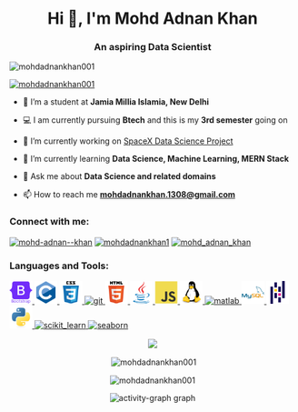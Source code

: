 <h1 align="center">Hi 👋, I'm Mohd Adnan Khan</h1>
<h3 align="center">An aspiring Data Scientist</h3>

<p align="left"> <img src="https://komarev.com/ghpvc/?username=mohdadnankhan001&label=Profile%20views&color=0e75b6&style=flat" alt="mohdadnankhan001" /> </p>

<p align="left"> <a href="https://github.com/ryo-ma/github-profile-trophy"><img src="https://github-profile-trophy.vercel.app/?username=mohdadnankhan001" alt="mohdadnankhan001" /></a> </p>

- 👋 I’m a student at **Jamia Millia Islamia, New Delhi**

- 💻 I am currently pursuing **Btech** and this is my **3rd semester** going on

- 🔭 I’m currently working on [SpaceX Data Science Project](https://github.com/MohdAdnanKhan001/SpaceX-Data-Science-Project)

- 🌱 I’m currently learning **Data Science, Machine Learning, MERN Stack**

- 💬 Ask me about **Data Science and related domains**

- 📫 How to reach me **mohdadnankhan.1308@gmail.com**

<h3 align="left">Connect with me:</h3>
<p align="left">
<a href="https://linkedin.com/in/mohd-adnan--khan" target="blank"><img align="center" src="https://raw.githubusercontent.com/rahuldkjain/github-profile-readme-generator/master/src/images/icons/Social/linked-in-alt.svg" alt="mohd-adnan--khan" height="30" width="40" /></a>
<a href="https://kaggle.com/mohdadnankhan1" target="blank"><img align="center" src="https://raw.githubusercontent.com/rahuldkjain/github-profile-readme-generator/master/src/images/icons/Social/kaggle.svg" alt="mohdadnankhan1" height="30" width="40" /></a>
<a href="https://www.leetcode.com/mohd_adnan_khan" target="blank"><img align="center" src="https://raw.githubusercontent.com/rahuldkjain/github-profile-readme-generator/master/src/images/icons/Social/leet-code.svg" alt="mohd_adnan_khan" height="30" width="40" /></a>
</p>

<h3 align="left">Languages and Tools:</h3>
<p align="left"> <a href="https://getbootstrap.com" target="_blank" rel="noreferrer"> <img src="https://raw.githubusercontent.com/devicons/devicon/master/icons/bootstrap/bootstrap-plain-wordmark.svg" alt="bootstrap" width="40" height="40"/> </a> <a href="https://www.cprogramming.com/" target="_blank" rel="noreferrer"> <img src="https://raw.githubusercontent.com/devicons/devicon/master/icons/c/c-original.svg" alt="c" width="40" height="40"/> </a> <a href="https://www.w3schools.com/css/" target="_blank" rel="noreferrer"> <img src="https://raw.githubusercontent.com/devicons/devicon/master/icons/css3/css3-original-wordmark.svg" alt="css3" width="40" height="40"/> </a> <a href="https://git-scm.com/" target="_blank" rel="noreferrer"> <img src="https://www.vectorlogo.zone/logos/git-scm/git-scm-icon.svg" alt="git" width="40" height="40"/> </a> <a href="https://www.w3.org/html/" target="_blank" rel="noreferrer"> <img src="https://raw.githubusercontent.com/devicons/devicon/master/icons/html5/html5-original-wordmark.svg" alt="html5" width="40" height="40"/> </a> <a href="https://www.java.com" target="_blank" rel="noreferrer"> <img src="https://raw.githubusercontent.com/devicons/devicon/master/icons/java/java-original.svg" alt="java" width="40" height="40"/> </a> <a href="https://developer.mozilla.org/en-US/docs/Web/JavaScript" target="_blank" rel="noreferrer"> <img src="https://raw.githubusercontent.com/devicons/devicon/master/icons/javascript/javascript-original.svg" alt="javascript" width="40" height="40"/> </a> <a href="https://www.linux.org/" target="_blank" rel="noreferrer"> <img src="https://raw.githubusercontent.com/devicons/devicon/master/icons/linux/linux-original.svg" alt="linux" width="40" height="40"/> </a> <a href="https://www.mathworks.com/" target="_blank" rel="noreferrer"> <img src="https://upload.wikimedia.org/wikipedia/commons/2/21/Matlab_Logo.png" alt="matlab" width="40" height="40"/> </a> <a href="https://www.mysql.com/" target="_blank" rel="noreferrer"> <img src="https://raw.githubusercontent.com/devicons/devicon/master/icons/mysql/mysql-original-wordmark.svg" alt="mysql" width="40" height="40"/> </a> <a href="https://pandas.pydata.org/" target="_blank" rel="noreferrer"> <img src="https://raw.githubusercontent.com/devicons/devicon/2ae2a900d2f041da66e950e4d48052658d850630/icons/pandas/pandas-original.svg" alt="pandas" width="40" height="40"/> </a> <a href="https://www.python.org" target="_blank" rel="noreferrer"> <img src="https://raw.githubusercontent.com/devicons/devicon/master/icons/python/python-original.svg" alt="python" width="40" height="40"/> </a> <a href="https://scikit-learn.org/" target="_blank" rel="noreferrer"> <img src="https://upload.wikimedia.org/wikipedia/commons/0/05/Scikit_learn_logo_small.svg" alt="scikit_learn" width="40" height="40"/> </a> <a href="https://seaborn.pydata.org/" target="_blank" rel="noreferrer"> <img src="https://seaborn.pydata.org/_images/logo-mark-lightbg.svg" alt="seaborn" width="40" height="40"/> </a> </p>
<div align="center">
<p><img align="center" src="https://github-readme-stats.vercel.app/api/top-langs?username=mohdadnankhan001&show_icons=true&locale=en&layout=compact alt="mohdadnankhan001" /></p>
<p>&nbsp;<img align="center" src="https://github-readme-stats.vercel.app/api?username=mohdadnankhan001&show_icons=true&locale=en" alt="mohdadnankhan001" /></p>
<p><img align="center" src="https://github-readme-streak-stats.herokuapp.com/?user=mohdadnankhan001&" alt="mohdadnankhan001" /></p>
</div>
<div align="center">
  <img src="https://github-readme-activity-graph.vercel.app/graph?username=MohdAdnanKhan001&radius=16&theme=react&area=true&order=5" height="300" alt="activity-graph graph"  />
</div>
